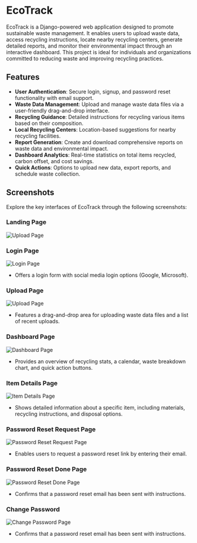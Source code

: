 # EcoTrack

EcoTrack is a Django-powered web application designed to promote sustainable waste management. It enables users to upload waste data, access recycling instructions, locate nearby recycling centers, generate detailed reports, and monitor their environmental impact through an interactive dashboard. This project is ideal for individuals and organizations committed to reducing waste and improving recycling practices.

## Features
- **User Authentication**: Secure login, signup, and password reset functionality with email support.
- **Waste Data Management**: Upload and manage waste data files via a user-friendly drag-and-drop interface.
- **Recycling Guidance**: Detailed instructions for recycling various items based on their composition.
- **Local Recycling Centers**: Location-based suggestions for nearby recycling facilities.
- **Report Generation**: Create and download comprehensive reports on waste data and environmental impact.
- **Dashboard Analytics**: Real-time statistics on total items recycled, carbon offset, and cost savings.
- **Quick Actions**: Options to upload new data, export reports, and schedule waste collection.

## Screenshots
Explore the key interfaces of EcoTrack through the following screenshots:

### Landing Page
![Upload Page](recycle-apps-pics/landing.png)

### Login Page
![Login Page](recycle-apps-pics/login.png)
- Offers a login form with social media login options (Google, Microsoft).

### Upload Page
![Upload Page](recycle-apps-pics/upload.png)
- Features a drag-and-drop area for uploading waste data files and a list of recent uploads.

### Dashboard Page
![Dashboard Page](recycle-apps-pics/home.png)
- Provides an overview of recycling stats, a calendar, waste breakdown chart, and quick action buttons.

### Item Details Page
![Item Details Page](recycle-apps-pics/report.png)
- Shows detailed information about a specific item, including materials, recycling instructions, and disposal options.

### Password Reset Request Page
![Password Reset Request Page](recycle-apps-pics/forgot_password.png)
- Enables users to request a password reset link by entering their email.

### Password Reset Done Page
![Password Reset Done Page](recycle-apps-pics/forgot_password_email_sent.png)
- Confirms that a password reset email has been sent with instructions.

### Change Password
![Change Password Page](recycle-apps-pics/forgot_password_set_new_password.png)
- Confirms that a password reset email has been sent with instructions.
